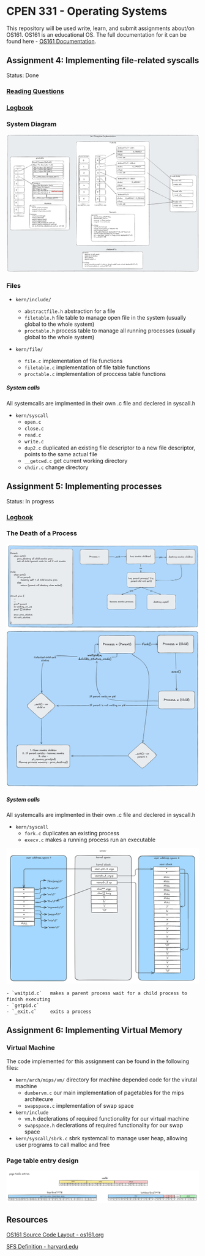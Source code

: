 # CPEN 331 - Operating Systems

This repository will be used write, learn, and submit assignments about/on OS161.
OS161 is an educational OS. The full documentation for it can be found here - [OS161 Documentation](http://www.os161.org/).

## Assignment 4: Implementing file-related syscalls
Status: Done

### [Reading Questions](submit/asst4/ass4-answers.md)

### [Logbook](docs/asst4_logbook.md)

### System Diagram
![File System Diagram](docs/fs_arch.png)
### Files
- `kern/include/`
    -  `abstractfile.h` abstraction for a file
    -  `filetable.h`    file table to manage open file in the system (usually global to the whole system)
    - `proctable.h`     process table to manage all running processes (usually global to the whole system)

- `kern/file/`
    - `file.c`      implementation of file functions
    - `filetable.c` implementation of file table functions
    - `proctable.c` implementation of proccess table functions

##### System calls 
All systemcalls are implmented in their own .c file and declered in syscall.h
- `kern/syscall`
    - `open.c`
    - `close.c`
    - `read.c`
    - `write.c`
    - `dup2.c`      duplicated an existing file descriptor to a new file descriptor, points to the same actual file
    - `__getcwd.c`  get current working directory
    - `chdir.c`     change directory

## Assignment 5: Implementing processes
Status: In progress

### [Logbook](docs/asst5_logbook.md)

### The Death of a Process
![DOP Diagram](docs/deathofprocess.png)
![PCD Diagram](docs/parentchilddeath.png)

##### System calls 
All systemcalls are implmented in their own .c file and declered in syscall.h
- `kern/syscall`
    - `fork.c`      duplicates an existing process
    - `execv.c`     makes a running process run an executable


![execv Diagram](docs/execv.png)

    - `waitpid.c`   makes a parent process wait for a child process to finish executing
    - `getpid.c`
    - `_exit.c`     exits a process


## Assignment 6: Implementing Virtual Memory 

### Virtual Machine
The code implemented for this assignment can be found in the following files:
- `kern/arch/mips/vm/`  directory for machine depended code for the virutal machine
    - `dumbervm.c`      our main implementation of pagetables for the mips architecure 
    - `swapspace.c`     implementation of swap space
- `kern/include`
    - `vm.h`            declerations of required functionality for our virtual machine
    - `swapspace.h`     declerations of required functionality for our swap space 
- `kern/syscall/sbrk.c` sbrk systemcall to manage user heap, allowing user programs to call malloc and free


### Page table entry design 

![pagetable entries](docs/ptes.png)


## Resources
[OS161 Source Code Layout - os161.org](http://www.os161.org/resources/layout.html)

[SFS Definition - harvard.edu](https://www.eecs.harvard.edu/~cs161/assignments/a4.html)